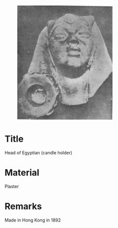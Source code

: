 <figure class="image">

![](/static/files/sculptures/head-of-egyptian.jpg)

</figure>

# Title
Head of Egyptian (candle holder)

# Material
Plaster

# Remarks
Made in Hong Kong in 1892
